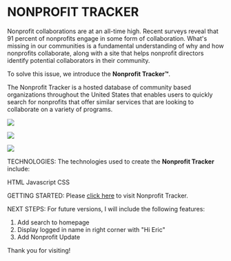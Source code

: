# NONPROFIT TRACKER

Nonprofit collaborations are at an all-time high. Recent surveys reveal that 91 percent of nonprofits engage in some form of collaboration. What's missing in our communities is a fundamental understanding of why and how nonprofits collaborate, along with a site that helps nonprofit directors identify potential collaborators in their community.

To solve this issue, we introduce the **Nonprofit Tracker™**.

The Nonprofit Tracker is a hosted database of community based organizations throughout the United States that enables users to quickly search for  nonprofits that offer similar services that are looking to collaborate on a variety of programs.


![](https://www.lifeprepacademy.org/wp-content/uploads/2020/09/NPTracker7.jpg)

![](https://www.lifeprepacademy.org/wp-content/uploads/2020/09/NPTracker8.jpg)

![](https://www.lifeprepacademy.org/wp-content/uploads/2020/09/NPTracker9.jpg)

TECHNOLOGIES: The technologies used to create the **Nonprofit Tracker** include:

HTML
Javascript
CSS

GETTING STARTED: Please [click here](https://nonprofit-tracker.herokuapp.com) to visit Nonprofit Tracker.

NEXT STEPS: For future versions, I will include the following features:

1. Add search to homepage
2. Display logged in name in right corner with "Hi Eric"
3. Add Nonprofit Update

Thank you for visiting!

